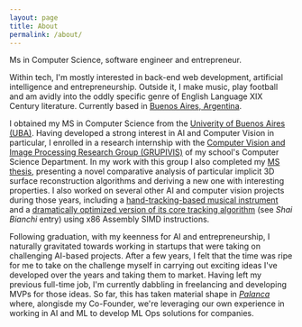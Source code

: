 ```yaml
---
layout: page
title: About
permalink: /about/
---
```


Ms in Computer Science, software engineer and entrepreneur.

Within tech, I'm mostly interested in back-end web development, artificial intelligence and entrepreneurship.
Outside it, I make music, play football and am avidly into the oddly specific genre of English Language XIX Century literature. Currently based in [Buenos Aires, Argentina](https://goo.gl/maps/R1X5iSVpRgEjCULG6).

I obtained my MS in Computer Science from the [Univerity of Buenos Aires (UBA)](https://www.uba.ar/internacionales/contenido.php?id=455&lang=en). Having developed a strong interest in AI and Computer Vision in particular, I enrolled in a research internship with the [Computer Vision and Image Processing Research Group (GRUPIVIS)](https://grupivis.dc.uba.ar/) of my school's Computer Science Department. In my work with this group I also completed my [MS thesis](http://gestion.dc.uba.ar/media/academic/grade/thesis/tesisLic_ShaiBianchi.pdf), presenting a novel comparative analysis of particular implicit 3D surface reconstruction algorithms and deriving a new one with interesting properties. I also worked on several other AI and computer vision projects during those years, including a [hand-tracking-based musical instrument](https://github.com/shaiperson/thumberemin) and a [dramatically optimized version of its core tracking algorithm](https://www-2.dc.uba.ar/trabajosFinalesOrga2/#2017_BIANCHI) (see _Shai Bianchi_ entry) using x86 Assembly SIMD instructions.

Following graduation, with my keenness for AI and entrepreneurship, I naturally gravitated towards working in startups that were taking on challenging AI-based projects. After a few years, I felt that the time was ripe for me to take on the challenge myself in carrying out exciting ideas I've developed over the years and taking them to market. Having left my previous full-time job, I'm currently dabbling in freelancing and developing MVPs for those ideas. So far, this has taken material shape in _[Palanca](https://www.gopalanca.com)_ where, alongisde my Co-Founder, we're leveraging our own experience in working in AI and ML to develop ML Ops solutions for companies.
